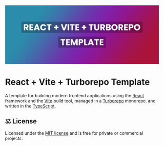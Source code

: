 ![React + Vite + Turborepo Template](https://raw.githubusercontent.com/andrewdyer/public-assets/refs/heads/main/images/covers/react-vite-turborepo-template.png)

# React + Vite + Turborepo Template

A template for building modern frontend applications using the [React](https://react.dev/) framework and the [Vite](https://vitejs.dev/) build tool, managed in a [Turborepo](https://turborepo.com/) monorepo, and written in the [TypeScript](https://www.typescriptlang.org/).

## ⚖️ License

Licensed under the [MIT license](https://opensource.org/licenses/MIT) and is free for private or commercial projects.
